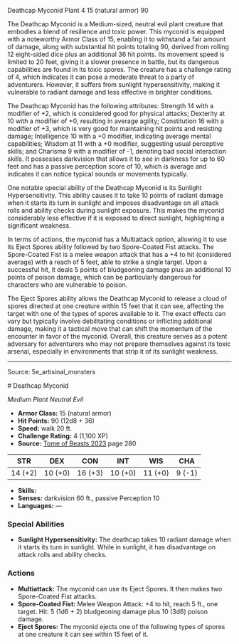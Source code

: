 <MonsterName/>Deathcap Myconid</MonsterName>
<CreatureType/>Plant</CreatureType>
<CR/>4</CR>
<AC/>15 (natural armor)</AC>
<HP/>90</HP>
<summary>The Deathcap Myconid is a Medium-sized, neutral evil plant creature that embodies a blend of resilience and toxic power. This myconid is equipped with a noteworthy Armor Class of 15, enabling it to withstand a fair amount of damage, along with substantial hit points totaling 90, derived from rolling 12 eight-sided dice plus an additional 36 hit points. Its movement speed is limited to 20 feet, giving it a slower presence in battle, but its dangerous capabilities are found in its toxic spores. The creature has a challenge rating of 4, which indicates it can pose a moderate threat to a party of adventurers. However, it suffers from sunlight hypersensitivity, making it vulnerable to radiant damage and less effective in brighter conditions.</summary>

<detail>

The Deathcap Myconid has the following attributes: Strength 14 with a modifier of +2, which is considered good for physical attacks; Dexterity at 10 with a modifier of +0, resulting in average agility; Constitution 16 with a modifier of +3, which is very good for maintaining hit points and resisting damage; Intelligence 10 with a +0 modifier, indicating average mental capabilities; Wisdom at 11 with a +0 modifier, suggesting usual perceptive skills; and Charisma 9 with a modifier of -1, denoting bad social interaction skills. It possesses darkvision that allows it to see in darkness for up to 60 feet and has a passive perception score of 10, which is average and indicates it can notice typical sounds or movements typically.

One notable special ability of the Deathcap Myconid is its Sunlight Hypersensitivity. This ability causes it to take 10 points of radiant damage when it starts its turn in sunlight and imposes disadvantage on all attack rolls and ability checks during sunlight exposure. This makes the myconid considerably less effective if it is exposed to direct sunlight, highlighting a significant weakness.

In terms of actions, the myconid has a Multiattack option, allowing it to use its Eject Spores ability followed by two Spore-Coated Fist attacks. The Spore-Coated Fist is a melee weapon attack that has a +4 to hit (considered average) with a reach of 5 feet, able to strike a single target. Upon a successful hit, it deals 5 points of bludgeoning damage plus an additional 10 points of poison damage, which can be particularly dangerous for characters who are vulnerable to poison.

The Eject Spores ability allows the Deathcap Myconid to release a cloud of spores directed at one creature within 15 feet that it can see, affecting the target with one of the types of spores available to it. The exact effects can vary but typically involve debilitating conditions or inflicting additional damage, making it a tactical move that can shift the momentum of the encounter in favor of the myconid. Overall, this creature serves as a potent adversary for adventurers who may not prepare themselves against its toxic arsenal, especially in environments that strip it of its sunlight weakness.</detail>



---

Source: 5e_artisinal_monsters

<statblock>
# Deathcap Myconid

*Medium* *Plant* *Neutral Evil*

- **Armor Class:** 15 (natural armor)
- **Hit Points:** 90 (12d8 + 36)
- **Speed:** walk 20 ft.
- **Challenge Rating:** 4 (1,100 XP)
- **Source:** [Tome of Beasts 2023](https://koboldpress.com/kpstore/product/tome-of-beasts-1-2023-edition/) page 280

| STR | DEX | CON | INT | WIS | CHA |
| --- | --- | --- | --- | --- | --- |
| 14 (+2) | 10 (+0) | 16 (+3) | 10 (+0) | 11 (+0) | 9 (-1) |

- **Skills:** 
- **Senses:** darkvision 60 ft., passive Perception 10
- **Languages:** —

### Special Abilities

- **Sunlight Hypersensitivity:** The deathcap takes 10 radiant damage when it starts its turn in sunlight. While in sunlight, it has disadvantage on attack rolls and ability checks.

### Actions

- **Multiattack:** The myconid can use its Eject Spores. It then makes two Spore-Coated Fist attacks.
- **Spore-Coated Fist:** Melee Weapon Attack: +4 to hit, reach 5 ft., one target. Hit: 5 (1d6 + 2) bludgeoning damage plus 10 (3d6) poison damage.
- **Eject Spores:** The myconid ejects one of the following types of spores at one creature it can see within 15 feet of it.
</statblock>


